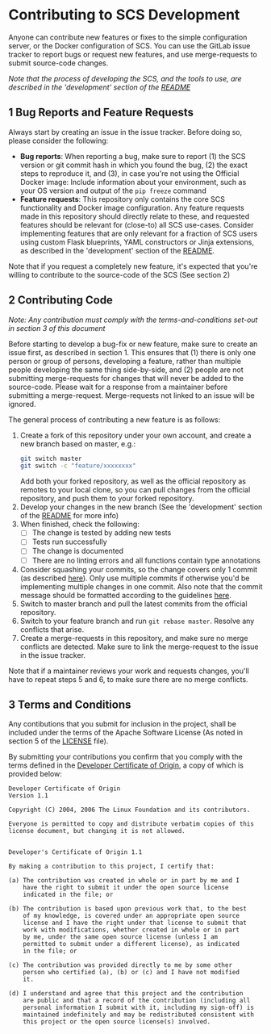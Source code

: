 # Contributing to SCS Development
Anyone can contribute new features or fixes to the simple configuration
server, or the Docker configuration of SCS. You can use the GitLab issue
tracker to report bugs or request new features, and use merge-requests
to submit source-code changes.

_Note that the process of developing the SCS, and the tools to use, are
described in the 'development' section of the [README](README.md)_

## 1 Bug Reports and Feature Requests
Always start by creating an issue in the issue tracker. Before
doing so, please consider the following:
* **Bug reports**: When reporting a bug, make sure to report (1) the SCS
  version or git commit hash in which you found the bug, (2) the exact steps to
  reproduce it, and (3), in case you're not using the Official Docker image:
  Include information about your environment, such as your OS version and
  output of the `pip freeze` command
* **Feature requests**: This repository only contains the core SCS
  functionality and Docker image configuration. Any feature requests made in
  this repository should directly relate to these, and requested features
  should be relevant for (close-to) all SCS use-cases. Consider implementing
  features that are only relevant for a fraction of SCS users using custom
  Flask blueprints, YAML constructors or Jinja extensions, as
  described in the 'development' section of the [README](README.md).

Note that if you request a completely new feature, it's expected that you're
willing to contribute to the source-code of the SCS (See section 2)

## 2 Contributing Code
_Note: Any contribution must comply with the terms-and-conditions set-out in
section 3 of this document_

Before starting to develop a bug-fix or new feature, make sure to create an
issue first, as described in section 1. This ensures that (1) there is
only one person or group of persons, developing a feature, rather than
multiple people developing the same thing side-by-side, and (2) people are not
submitting merge-requests for changes that will never be added to the
source-code. Please wait for a response from a maintainer before submitting
a merge-request. Merge-requests not linked to an issue will be ignored.

The general process of contributing a new feature is as follows:
1. Create a fork of this repository under your own account, and create a new
   branch based on master, e.g.:
   ```bash
   git switch master
   git switch -c "feature/xxxxxxxx"
   ```
   Add both your forked repository, as well as the official repository
   as remotes to your local clone, so you can pull changes from the official
   repository, and push them to your forked repository.
2. Develop your changes in the new branch (See the 'development' section of the
   [README](README.md) for more info)
3. When finished, check the following:
     - [ ] The change is tested by adding new tests
     - [ ] Tests run successfully
     - [ ] The change is documented
     - [ ] There are no linting errors and all functions contain type
           annotations
4. Consider squashing your commits, so the change covers only 1 commit
   (as described [here](https://stackoverflow.com/questions/5189560/how-do-i-squash-my-last-n-commits-together0)).
   Only use multiple commits if otherwise you'd be implementing multiple
   changes in one commit. Also note that the commit message should be formatted
   according to the guidelines [here](https://google.github.io/eng-practices/review/developer/cl-descriptions.html).
5. Switch to master branch and pull the latest commits from the official
   repository.
6. Switch to your feature branch and run `git rebase master`. Resolve any
   conflicts that arise.
7. Create a merge-requests in this repository, and make sure no merge conflicts
   are detected. Make sure to link the merge-request to the issue in the issue
   tracker.

Note that if a maintainer reviews your work and requests changes, you'll
have to repeat steps 5 and 6, to make sure there are no merge conflicts.

## 3 Terms and Conditions
Any contibutions that you submit for inclusion in the project, shall be
included under the terms of the Apache Software License (As noted in section 5
of the [LICENSE](LICENSE) file).

By submitting your contributions you confirm that you comply with the terms
defined in the [Developer Certificate of Origin](https://developercertificate.org/),
a copy of which is provided below:
```
Developer Certificate of Origin
Version 1.1

Copyright (C) 2004, 2006 The Linux Foundation and its contributors.

Everyone is permitted to copy and distribute verbatim copies of this
license document, but changing it is not allowed.


Developer's Certificate of Origin 1.1

By making a contribution to this project, I certify that:

(a) The contribution was created in whole or in part by me and I
    have the right to submit it under the open source license
    indicated in the file; or

(b) The contribution is based upon previous work that, to the best
    of my knowledge, is covered under an appropriate open source
    license and I have the right under that license to submit that
    work with modifications, whether created in whole or in part
    by me, under the same open source license (unless I am
    permitted to submit under a different license), as indicated
    in the file; or

(c) The contribution was provided directly to me by some other
    person who certified (a), (b) or (c) and I have not modified
    it.

(d) I understand and agree that this project and the contribution
    are public and that a record of the contribution (including all
    personal information I submit with it, including my sign-off) is
    maintained indefinitely and may be redistributed consistent with
    this project or the open source license(s) involved.
```
